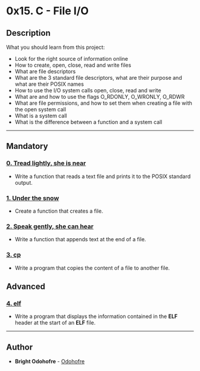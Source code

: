# 0x15. C - File I/O

## Description

What you should learn from this project:

* Look for the right source of information online
* How to create, open, close, read and write files
* What are file descriptors
* What are the 3 standard file descriptors, what are their purpose and what are their POSIX names
* How to use the I/O system calls open, close, read and write
* What are and how to use the flags O_RDONLY, O_WRONLY, O_RDWR
* What are file permissions, and how to set them when creating a file with the open system call
* What is a system call
* What is the difference between a function and a system call

---

## Mandatory

### [0. Tread lightly, she is near](./0-read_textfile.c)

* Write a function that reads a text file and prints it to the POSIX standard output.

### [1. Under the snow](./1-create_file.c)

* Create a function that creates a file.

### [2. Speak gently, she can hear](./2-append_text_to_file.c)

* Write a function that appends text at the end of a file.

### [3. cp](./3-cp.c)

* Write a program that copies the content of a file to another file.

## Advanced

### [4. elf](./100-elf_header.c)

* Write a program that displays the information contained in the **ELF** header at the start of an **ELF** file.

---

## Author

* **Bright Odohofre** - [Odohofre](https://github.com/Odohofre)
